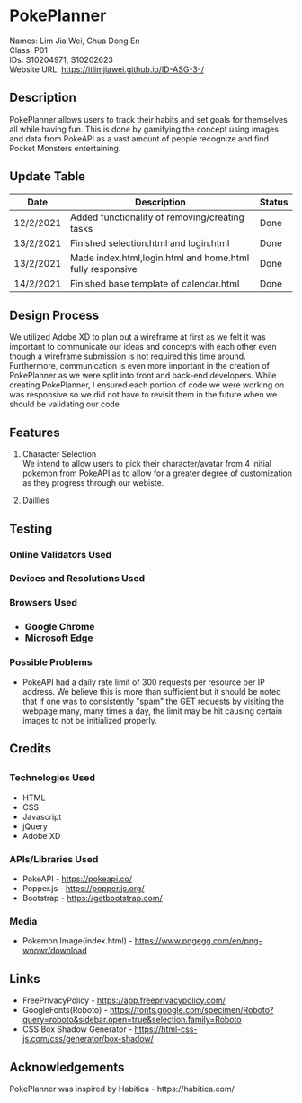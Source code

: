 <h1>PokePlanner</h1>

Names: Lim Jia Wei, Chua Dong En<br>
Class: P01<br>
IDs: S10204971, S10202623 <br>
Website URL: https://itlimjiawei.github.io/ID-ASG-3-/<br>

<h2>Description</h2>

PokePlanner allows users to track their habits and set goals for themselves all while having fun. This is done by gamifying the concept using images and data from PokeAPI as a vast amount of people recognize and find Pocket Monsters entertaining.

<h2>Update Table</h2>

Date        | Description                                               | Status
----------- | --------------------------------------------------------- | ------
12/2/2021   | Added functionality of removing/creating tasks            |  Done 
13/2/2021   | Finished selection.html and login.html                    |  Done 
13/2/2021   | Made index.html,login.html and home.html fully responsive |  Done 
14/2/2021   | Finished base template of calendar.html                   |  Done 
 



<h2>Design Process</h2>

<p>We utilized Adobe XD to plan out a wireframe at first as we felt it was important to communicate our ideas and concepts with each other even though a wireframe submission is not required this time around. Furthermore, communication is even more important in the creation of PokePlanner as we were split into front and back-end developers. While creating PokePlanner, I ensured each portion of code we were working on was responsive so we did not have to revisit them in the future when we should be validating our code</p>

<p>


<h2>Features</h2>

1. Character Selection<br>
We intend to allow users to pick their character/avatar from 4 initial pokemon from PokeAPI as to allow for a greater degree of customization as they progress through our webiste.

2. Daillies <br>




<h2>Testing</h2>





<h3>Online Validators Used</h3>




<h3>Devices and Resolutions Used</h3>




<h3>Browsers Used<h3>

* Google Chrome
* Microsoft Edge


<h3>Possible Problems</h3>

* PokeAPI had a daily rate limit of 300 requests per resource per IP address. We believe this is more than sufficient but it should be noted that if one was to consistently "spam" the GET requests by visiting the webpage many, many times a day, the limit may be hit causing certain images to not be initialized properly.


<h2>Credits<h2>

<h3>Technologies Used</h3>

* HTML
* CSS
* Javascript
* jQuery
* Adobe XD 



<h3>APIs/Libraries Used</h3>

* PokeAPI - https://pokeapi.co/
* Popper.js - https://popper.js.org/
* Bootstrap - https://getbootstrap.com/



<h3>Media</h3>

* Pokemon Image(index.html) - https://www.pngegg.com/en/png-wnowr/download


<h2>Links</h2>

* FreePrivacyPolicy - https://app.freeprivacypolicy.com/<br>
* GoogleFonts(Roboto) - https://fonts.google.com/specimen/Roboto?query=roboto&sidebar.open=true&selection.family=Roboto<br>
* CSS Box Shadow Generator - https://html-css-js.com/css/generator/box-shadow/

<h2>Acknowledgements</h2>

<p>PokePlanner was inspired by Habitica - https://habitica.com/</p>


